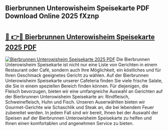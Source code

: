 ## Bierbrunnen Unterowisheim Speisekarte PDF Download Online 2025 fXznp

# <h2><a href="http://gcecad.nevu.top/?p=Bierbrunnen+Unterowisheim+Speisekarte">🔗 👉🔴 Bierbrunnen Unterowisheim Speisekarte 2025 PDF</a></h2>

[![Bierbrunnen Unterowisheim Speisekarte 2025 PDF](https://i.imgur.com/dBaPXMq.png)](http://gcecad.nevu.top/?p=Bierbrunnen+Unterowisheim+Speisekarte)
Die Bierbrunnen Unterowisheim Speisekarte ist nicht nur eine Liste von Gerichten in einem Restaurant oder Café, sondern auch Ihre Möglichkeit, ein köstliches und für Ihren Geschmack geeignetes Gericht zu wählen. Auf der Bierbrunnen Unterowisheim Speisekarte unserer Cafeteria finden Sie viele frische Salate, die Sie in einem speziellen Bereich finden können. Für diejenigen, die Fleisch bevorzugen, bieten wir eine umfangreiche Auswahl an Gerichten auf der Bierbrunnen Unterowisheim Speisekarte an: Rindfleisch, Schweinefleisch, Huhn und Fisch. Unseren Auserwählten bieten wir Gourmet-Gerichte wie Schaschlik und Steak an, die bei lebendem Feuer zubereitet werden. In jedem Fall sind wir bereit, Ihnen bei der Auswahl der Speisen auf der Bierbrunnen Unterowisheim Speisekarte zu helfen und Ihnen einen komfortablen und angenehmen Service zu bieten.
